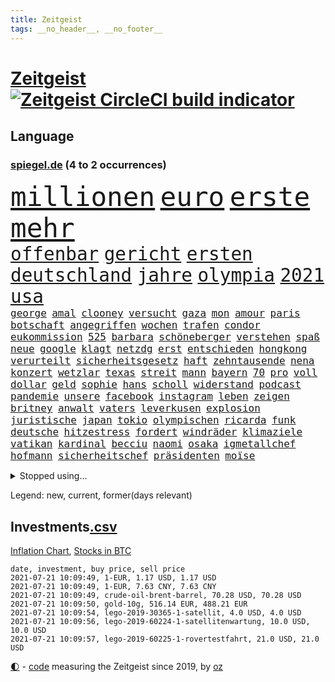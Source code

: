 ```yaml
---
title: Zeitgeist
tags: __no_header__, __no_footer__
---
```


# [Zeitgeist](https://oliz.io/zeitgeist/) [![Zeitgeist CircleCI build indicator](https://circleci.com/gh/ooz/zeitgeist.svg?style=shield)](https://circleci.com/gh/ooz/zeitgeist)

## Language

<h3><a href="https://www.spiegel.de" target="_blank">spiegel.de</a> (4 to 2 occurrences)</h3>
<p style="font-family:monospace">
<span style="font-size:32pt"><a href="news_links.html#millionen" class="current">millionen</a></span>
<span style="font-size:32pt"><a href="news_links.html#euro" class="current">euro</a></span>
<span style="font-size:32pt"><a href="news_links.html#erste" class="current">erste</a></span>
<span style="font-size:32pt"><a href="news_links.html#mehr" class="current">mehr</a></span>
<br>
<span style="font-size:22pt"><a href="news_links.html#offenbar" class="current">offenbar</a></span>
<span style="font-size:22pt"><a href="news_links.html#gericht" class="current">gericht</a></span>
<span style="font-size:22pt"><a href="news_links.html#ersten" class="current">ersten</a></span>
<span style="font-size:22pt"><a href="news_links.html#deutschland" class="current">deutschland</a></span>
<span style="font-size:22pt"><a href="news_links.html#jahre" class="current">jahre</a></span>
<span style="font-size:22pt"><a href="news_links.html#olympia" class="current">olympia</a></span>
<span style="font-size:22pt"><a href="news_links.html#2021" class="current">2021</a></span>
<span style="font-size:22pt"><a href="news_links.html#usa" class="current">usa</a></span>
<br>
<span style="font-size:12pt"><a href="news_links.html#george" class="current">george</a></span>
<span style="font-size:12pt"><a href="news_links.html#amal" class="new">amal</a></span>
<span style="font-size:12pt"><a href="news_links.html#clooney" class="current">clooney</a></span>
<span style="font-size:12pt"><a href="news_links.html#versucht" class="current">versucht</a></span>
<span style="font-size:12pt"><a href="news_links.html#gaza" class="current">gaza</a></span>
<span style="font-size:12pt"><a href="news_links.html#mon" class="new">mon</a></span>
<span style="font-size:12pt"><a href="news_links.html#amour" class="new">amour</a></span>
<span style="font-size:12pt"><a href="news_links.html#paris" class="current">paris</a></span>
<span style="font-size:12pt"><a href="news_links.html#botschaft" class="current">botschaft</a></span>
<span style="font-size:12pt"><a href="news_links.html#angegriffen" class="current">angegriffen</a></span>
<span style="font-size:12pt"><a href="news_links.html#wochen" class="current">wochen</a></span>
<span style="font-size:12pt"><a href="news_links.html#trafen" class="current">trafen</a></span>
<span style="font-size:12pt"><a href="news_links.html#condor" class="current">condor</a></span>
<span style="font-size:12pt"><a href="news_links.html#eukommission" class="current">eukommission</a></span>
<span style="font-size:12pt"><a href="news_links.html#525" class="new">525</a></span>
<span style="font-size:12pt"><a href="news_links.html#barbara" class="current">barbara</a></span>
<span style="font-size:12pt"><a href="news_links.html#schöneberger" class="new">schöneberger</a></span>
<span style="font-size:12pt"><a href="news_links.html#verstehen" class="current">verstehen</a></span>
<span style="font-size:12pt"><a href="news_links.html#spaß" class="current">spaß</a></span>
<span style="font-size:12pt"><a href="news_links.html#neue" class="current">neue</a></span>
<span style="font-size:12pt"><a href="news_links.html#google" class="current">google</a></span>
<span style="font-size:12pt"><a href="news_links.html#klagt" class="current">klagt</a></span>
<span style="font-size:12pt"><a href="news_links.html#netzdg" class="new">netzdg</a></span>
<span style="font-size:12pt"><a href="news_links.html#erst" class="current">erst</a></span>
<span style="font-size:12pt"><a href="news_links.html#entschieden" class="current">entschieden</a></span>
<span style="font-size:12pt"><a href="news_links.html#hongkong" class="current">hongkong</a></span>
<span style="font-size:12pt"><a href="news_links.html#verurteilt" class="current">verurteilt</a></span>
<span style="font-size:12pt"><a href="news_links.html#sicherheitsgesetz" class="current">sicherheitsgesetz</a></span>
<span style="font-size:12pt"><a href="news_links.html#haft" class="current">haft</a></span>
<span style="font-size:12pt"><a href="news_links.html#zehntausende" class="current">zehntausende</a></span>
<span style="font-size:12pt"><a href="news_links.html#nena" class="new">nena</a></span>
<span style="font-size:12pt"><a href="news_links.html#konzert" class="current">konzert</a></span>
<span style="font-size:12pt"><a href="news_links.html#wetzlar" class="new">wetzlar</a></span>
<span style="font-size:12pt"><a href="news_links.html#texas" class="current">texas</a></span>
<span style="font-size:12pt"><a href="news_links.html#streit" class="current">streit</a></span>
<span style="font-size:12pt"><a href="news_links.html#mann" class="current">mann</a></span>
<span style="font-size:12pt"><a href="news_links.html#bayern" class="current">bayern</a></span>
<span style="font-size:12pt"><a href="news_links.html#70" class="current">70</a></span>
<span style="font-size:12pt"><a href="news_links.html#pro" class="current">pro</a></span>
<span style="font-size:12pt"><a href="news_links.html#voll" class="current">voll</a></span>
<span style="font-size:12pt"><a href="news_links.html#dollar" class="current">dollar</a></span>
<span style="font-size:12pt"><a href="news_links.html#geld" class="current">geld</a></span>
<span style="font-size:12pt"><a href="news_links.html#sophie" class="current">sophie</a></span>
<span style="font-size:12pt"><a href="news_links.html#hans" class="current">hans</a></span>
<span style="font-size:12pt"><a href="news_links.html#scholl" class="current">scholl</a></span>
<span style="font-size:12pt"><a href="news_links.html#widerstand" class="current">widerstand</a></span>
<span style="font-size:12pt"><a href="news_links.html#podcast" class="current">podcast</a></span>
<span style="font-size:12pt"><a href="news_links.html#pandemie" class="current">pandemie</a></span>
<span style="font-size:12pt"><a href="news_links.html#unsere" class="current">unsere</a></span>
<span style="font-size:12pt"><a href="news_links.html#facebook" class="current">facebook</a></span>
<span style="font-size:12pt"><a href="news_links.html#instagram" class="current">instagram</a></span>
<span style="font-size:12pt"><a href="news_links.html#leben" class="current">leben</a></span>
<span style="font-size:12pt"><a href="news_links.html#zeigen" class="current">zeigen</a></span>
<span style="font-size:12pt"><a href="news_links.html#britney" class="current">britney</a></span>
<span style="font-size:12pt"><a href="news_links.html#anwalt" class="current">anwalt</a></span>
<span style="font-size:12pt"><a href="news_links.html#vaters" class="current">vaters</a></span>
<span style="font-size:12pt"><a href="news_links.html#leverkusen" class="current">leverkusen</a></span>
<span style="font-size:12pt"><a href="news_links.html#explosion" class="current">explosion</a></span>
<span style="font-size:12pt"><a href="news_links.html#juristische" class="current">juristische</a></span>
<span style="font-size:12pt"><a href="news_links.html#japan" class="current">japan</a></span>
<span style="font-size:12pt"><a href="news_links.html#tokio" class="current">tokio</a></span>
<span style="font-size:12pt"><a href="news_links.html#olympischen" class="current">olympischen</a></span>
<span style="font-size:12pt"><a href="news_links.html#ricarda" class="new">ricarda</a></span>
<span style="font-size:12pt"><a href="news_links.html#funk" class="current">funk</a></span>
<span style="font-size:12pt"><a href="news_links.html#deutsche" class="current">deutsche</a></span>
<span style="font-size:12pt"><a href="news_links.html#hitzestress" class="current">hitzestress</a></span>
<span style="font-size:12pt"><a href="news_links.html#fordert" class="current">fordert</a></span>
<span style="font-size:12pt"><a href="news_links.html#windräder" class="new">windräder</a></span>
<span style="font-size:12pt"><a href="news_links.html#klimaziele" class="current">klimaziele</a></span>
<span style="font-size:12pt"><a href="news_links.html#vatikan" class="current">vatikan</a></span>
<span style="font-size:12pt"><a href="news_links.html#kardinal" class="current">kardinal</a></span>
<span style="font-size:12pt"><a href="news_links.html#becciu" class="current">becciu</a></span>
<span style="font-size:12pt"><a href="news_links.html#naomi" class="current">naomi</a></span>
<span style="font-size:12pt"><a href="news_links.html#osaka" class="current">osaka</a></span>
<span style="font-size:12pt"><a href="news_links.html#igmetallchef" class="current">igmetallchef</a></span>
<span style="font-size:12pt"><a href="news_links.html#hofmann" class="current">hofmann</a></span>
<span style="font-size:12pt"><a href="news_links.html#sicherheitschef" class="new">sicherheitschef</a></span>
<span style="font-size:12pt"><a href="news_links.html#präsidenten" class="current">präsidenten</a></span>
<span style="font-size:12pt"><a href="news_links.html#moïse" class="current">moïse</a></span>
</p>
<details>
<summary>Stopped using...</summary>
<p class="former" style="font-size:12pt">
profi(279) wirklichkeit(279) coronalage(278) versteht(278) diskutieren(277) jemand(277) komplizen(277) weise(277) durchaus(276) euphorie(276) gelegt(276) kompromiss(276) modernen(276) problematisch(276) usaußenminister(276) verkündet(276) zeuge(276) erleben(275) erntet(275) eugipfel(275) flüchtlingscamp(275) geistliche(275) haftstrafe(275) iranische(275) menschheit(275) mittelfeldspieler(275) moderne(275) muslime(275) osteuropa(275) berichte(274) beweisen(274) gefüllt(274) geschlagen(274) mai(274) mars(274) schlag(274) solle(274) verstöße(274) vorstand(274) 78(273) alternativen(273) andrea(273) anpfiff(273) armenien(273) aufgefordert(273) außenpolitik(273) bildung(273) esken(273) gelernt(273) gewaltige(273) geworben(273) ifoindex(273) korrigiert(273) leisten(273) lübcke(273) menschenrechte(273) meuthen(273) rekordmeister(273) saskia(273) tieren(273) verschieben(273) vorhaben(273) walter(273) antarktis(272) damaligen(272) dosen(272) dritter(272) entlastet(272) fridays(272) future(272) gestoßen(272) gezeigt(272) höheren(272) katze(272) linie(272) mediziner(272) mitgliedstaaten(272) rechtsextremismus(272) siemens(272) stefanie(272) trennt(272) abwehr(271) ausbauen(271) australischer(271) fanden(271) fuß(271) gedenken(271) gehe(271) griffen(271) halt(271) nachfolgerin(271) planeten(271) ruhen(271) schleswigholstein(271) schwangere(271) spanier(271) vermögen(271) 2024(270) autohersteller(270) babys(270) berufen(270) blockieren(270) brown(270) desaster(270) exemplare(270) fleisch(270) intensivbetten(270) ließen(270) polizeieinsatz(270) rechtsextremisten(270) sperre(270) verteidiger(270) wirkung(270) zurzeit(270) zuversicht(270) 37(269) 8000(269) höchst(269) interesse(269) investitionen(269) krank(269) kurve(269) medikament(269) schläge(269) sibirien(269) spanischen(269) stoppt(269) subventionen(269) verstorbene(269) wiederwahl(269) 1980(268) ac(268) ausstattung(268) bestimmt(268) coronaimpfstoffe(268) dokumente(268) drehten(268) elke(268) entschuldigen(268) figur(268) finanziell(268) freunden(268) gesteht(268) gesunde(268) jünger(268) linken(268) präsidentschaftswahlen(268) richtet(268) riss(268) scheidet(268) solidarität(268) spannenden(268) teilnehmer(268) wand(268) werben(268) ankündigung(267) aserbaidschan(267) bedrohung(267) behandeln(267) bestraft(267) deal(267) dietmar(267) erwägen(267) greta(267) liege(267) nationale(267) rainer(267) schulkinder(267) sensation(267) stellten(267) stoppte(267) studenten(267) trennung(267) verpasst(267) warnten(267) zwillinge(267) üben(267) ausweitung(266) autofahrerin(266) bielefeld(266) bremst(266) grundlage(266) infektion(266) irans(266) kochen(266) komisch(266) medizinische(266) meinungsfreiheit(266) remis(266) strafzölle(266) treiber(266) tötet(266) update(266) verdächtigt(266) verfügung(266) audi(265) bildschirm(265) freundschaft(265) gedauert(265) kippen(265) kämpfe(265) petra(265) rathaus(265) razzien(265) stau(265) streamingdienst(265) unterzeichnet(265) verbringen(265) weitergegeben(265) wild(265) absetzung(264) anderthalb(264) coronaerkrankung(264) digitaler(264) linkspartei(264) lothar(264) längere(264) riesige(264) sprengsatz(264) verzicht(264) vorstandschef(264) wieler(264) wären(264) überwachen(264) bundesrechnungshof(263) hammer(263) konzentrieren(263) wahlrechtsreform(263) zusammenhalt(263) 13jähriger(262) 65(262) big(262) ecken(262) interessenvertreter(262) leiche(262) potsdam(262) zentralen(262) 11000(261) blockade(261) eukommissionschefin(261) funktionäre(261) selben(261) separatisten(261) taugt(261) unerträglich(261) berufungsgericht(260) frische(260) genutzt(260) sauerstoff(260) see(260) unterstützer(260) verstoßen(260) womit(260) beinahe(259) pflanzen(259) verbessern(259) aktivistin(258) loswerden(258) eigentümer(257) erfunden(257) fakten(257) gittern(257) gletscher(257) offiziellen(257) time(257) wahre(257) christdemokraten(256) entbehrungen(256) paschinjan(256) schlicht(256) verantwortlichen(256) ablenkungsmanöver(255) angelegt(255) auskunft(255) beiträge(255) franzose(255) gedanken(255) gestoppt(255) mangel(255) mittlerweile(255) ryan(255) abouchaker(254) arafat(254) frauenquote(254) mecklenburgvorpommern(254) norwegens(254) rückzug(254) alarmiert(253) brutaler(253) erderwärmung(253) jerusalem(253) journalistin(253) mick(253) negativen(253) schumacher(253) sitzung(253) spiegelumfrage(253) strände(253) überraschenden(253) bewusstlos(252) beziehen(252) giuliani(252) green(252) indem(252) iss(252) lasst(252) möchten(252) platzverweis(252) provokation(252) schonen(252) sozialdemokraten(252) spiegeltitelstory(252) spotify(252) taucht(252) verkehrschaos(252) analysiert(251) müsste(251) nachweis(251) option(251) raab(251) spaltet(251) sperrte(251) verschärfte(251) minus(250) männlichen(250) pkw(250) empfängt(249) langeweile(249) meines(249) milliardenhilfen(249) 19jähriger(248) bürgerinnen(248) eingeführt(248) erschießt(248) hausarrest(248) kandidieren(248) kassel(248) philosoph(248) steigern(248) text(248) bewahren(247) justin(247) konferenz(247) regierungschefin(247) rkichef(247) rollt(247) samt(247) singapur(247) mitarbeiterin(246) pushbacks(246) regierungserklärung(246) schlussphase(246) stellung(246) ausgeweitet(245) bestmarke(245) bewusst(245) favorit(245) heinrich(245) schülerin(245) sprachen(245) verblüffend(245) vergangen(245) verkürzt(245) fußballbund(244) fußballwm(244) gelder(244) gouverneur(244) materialien(244) öffnung(244) angezeigt(242) fortsetzung(242) kern(242) schokolade(242) trauert(242) angekündigten(241) antrag(241) erwarteten(241) erzbistum(241) folter(241) landeschef(241) minderjährigen(241) vermeintlich(241) aktivist(240) erstickt(240) hohem(240) telegram(240) verheerend(240) akten(239) 2009(238) mischen(238) spahns(238) wandel(238) doping(237) dringt(237) iranischen(237) georg(236) halbiert(236) unionspolitiker(236) freispruch(235) schade(235) 40jährige(234) apples(234) gegentor(234) kapitel(234) slowakei(234) unterhaltung(234) 2010(233) schritten(233) vermeidet(233) 41jähriger(232) anfühlt(232) bundesnetzagentur(232) erforscht(232) königshaus(232) ladung(232) sogenannten(232) stürmte(232) georgia(231) vorgenommen(231) chemikalien(230) erhöhung(230) impfstoffs(230) rassismusvorwürfe(230) ausgebucht(229) virusmutation(229) 6000(228) knacken(228) sperren(228) rückblick(227) verhinderte(227) hongkongs(226) kameraden(226) syrischen(226) verlegen(226) divers(225) krefeld(225) ursprünglich(225) vorletzten(225) wieso(225) coronajahr(224) engen(224) gesellschaftlichen(223) unverzichtbar(223) grüße(222) normalerweise(222) popstars(221) rechtskräftig(221) studios(221) atomabkommen(220) exfreund(220) vorsichtig(219) einblicke(218) muslimischen(218) niedrigsten(218) gezwungen(216) vermisster(216) atomdeal(215) verhältnisse(215) bist(214) ertrank(214) antony(213) blinken(213) mietendeckel(213) coronafolgen(212) absurd(211) gabriele(211) härteren(211) bertelsmann(210) cdu/csu(210) tolle(210) abschluss(209) daheim(209) fabian(209) norwegischer(209) regimes(208) reihen(208) verunglückten(207) entzug(206) hinein(206) warme(206) aktionen(205) versammelt(205) versteckte(204) ärgern(204) älteste(202) champ(201) abgewickelt(200) beschafft(200) rückte(200) showdown(200) zweieinhalb(200) abgeordnetenhaus(199) mahnte(199) kilo(198) monatelanger(197) stopp(197) everest(196) ruhrgebiet(196) coronakosten(195) spannung(195) your(195) opa(194) abhilfe(193) überforderte(193) 150000(192) 29jährige(192) bewusstsein(192) ehrt(191) lissabon(191) woelki(191) bundesgesundheitsministerium(188) kulturen(188) ffp2masken(187) grassiert(187) ereignet(186) einreisebeschränkungen(185) gerammt(185) hungern(184) virtuelle(184) verhilft(183) impfstofflieferungen(182) friends(181) variante(181) dürre(180) polizeiruf(178) überrollt(178) impft(176) berüchtigte(175) außergewöhnlich(174) überholen(174) polizeibeamte(171) dpa(170) genehmigte(170) strafgerichtshof(168) konkretes(166) diagnose(163) bestens(161) distanzunterricht(161) langzeitherrscher(160) zulauf(160) 750(159) eigentliche(158) pandemiebedingt(157) kritisierten(156) pommes(155) wucht(155) coronamasken(153) gelöschte(153) nüßlein(153) regierungsbeteiligung(153) affront(152) ehrgeizige(152) unterschriften(152) verringern(152) bekannter(151) total(151) 37jähriger(150) einstufen(150) falschaussagen(150) härtesten(150) produzent(149) reparatur(149) student(149) passagier(148) el(147) hilton(147) pool(147) sympathien(147) entzogen(144) herstellers(144) filmemacherin(143) vorfälle(143) frühwarnsystem(142) iii(142) abberufen(141) capital(141) havarie(141) einfamilienhäuser(140) sicherheitskräften(140) renditen(139) aung(138) benannt(138) fragwürdige(138) kyi(138) militärputsch(138) suu(138) exportieren(137) stärkste(136) altenpfleger(135) ankläger(135) ausgebildet(135) grundsätzliche(135) neuss(135) plagen(135) stiefvater(135) unverletzt(135) wetters(135) bahnverkehr(133) kaltfront(133) kannte(133) festen(132) giftige(132) containerschiff(131) gereicht(131) recherche(131) sinkenden(131) ungeahnte(131) zusammenbruch(130) argentiniens(129) beschwert(126) konfliktberaterin(126) marsmission(126) objekte(126) wawrzinek(126) zeichner(126) freigabe(125) gestörten(125) hochschule(125) musikers(123) typ(123) bürgerrechtler(122) geschäftsmodell(122) münchener(122) realen(122) tagebuch(122) gesteckt(121) grundstein(121) übung(121) nachrichtendienste(120) startelf(120) zurückgezogen(120) beeindruckt(118) feste(118) kinderbuch(118) 1100(117) obhut(117) russe(117) nikol(116) verlaufen(116) heimische(115) pandemiewelle(115) freizugeben(114) michigan(114) angefahren(113) kürzeren(113) seinerseits(112) ausfuhr(111) kulturkampf(111) cdumann(110) erkenntnis(110) redaktion(110) strecken(110) ärmeren(110) distanzierten(109) erledigt(109) gdl(108) lokführergewerkschaft(108) pekings(108) plastikflaschen(107) zelle(107) kulturszene(106) lanka(106) sri(106) kings(105) todes(105) untermauert(105) starregisseur(104) unverantwortlich(104) landesarbeitsgericht(103) szenarien(103) vettel(103) 59(102) topfavorit(102) diplomatie(101) dopingtests(101) l(101) schenkt(101) dosb(100) sportbund(100) aussprache(98) grundlegende(98) fortschritten(97) niedrige(97) nigerias(97) teilzeit(97) eigentore(96) pdf(96) sophia(96) lieferte(95) stadtrat(95) usamerikanische(95) charité(94) kürzester(94) angeschlagen(93) anschließende(93) erspart(93) konsumiert(93) bemühen(91) bevorzugen(91) emspiel(91) uskollegen(91) beleuchtung(90) gelitten(90) greenpeace(90) rekordtief(90) wunde(90) überdenken(90) bahnhöfe(89) drüber(89) einladen(89) fonds(89) korunde(89) nachkriegszeit(89) nachschub(89) schädel(89) selbstmordattentäter(89) suezkanal(89) tvexperten(89) aussteiger(88) betrugsvorwürfen(88) ergründen(88) ever(88) genozid(88) given(88) gwyneth(87) havertz(87) kai(87) paltrow(87) wiesenmüller(87) ausnahmesituation(86) mitspieler(86) tierpark(86) zoff(86) kugeln(85) sozialwohnungen(85) suezkanalbehörde(85) nordafrika(84) tafel(84) impfstoffverteilung(83) bosporus(82) durchführen(82) gesundheitsexperte(82) hauch(82) spiegellesern(82) umweltkatastrophe(82) 250(81) betragen(81) junges(81) klimaneutralität(81) kuriere(81) labourpartei(81) nordmazedonien(81) wimbledonsieg(81) überführt(81) brust(80) feldpost(80) petry(80) schießtraining(80) unkonventionelles(80) unternehmenssteuern(80) zeitnahe(80) anzumerken(79) interessen(79) solide(79) zwischenfall(79) 45000(78) flugzeugs(78) gegebene(78) geldhahn(78) ifoinstituts(78) heiter(77) homophobie(77) träumte(77) weltgrößten(77) wähnte(77) außerirdische(76) besitzern(76) dörfern(76) hussein(76) interessiert's(76) vergiftetes(76) aliens(75) umstellung(75) benzema(74) blunt(74) dialog(74) hochschwangere(74) bezweifeln(73) uneins(73) dieselmotor(72) mumie(72) ostdeutschland(72) vinci(72) eiltempo(71) freitagnachmittag(71) gründerinnen(71) krisenland(70) stromnetzes(70) dei(69) opus(69) ultrakonservativen(69) jugendämter(68) olympiaaus(68) reederei(68) systematische(68) vergewaltiger(68) windsors(68) bergwerk(67) einfrieren(67) wedding(67) wissenschaftlerinnen(67) zerschlug(67) klagte(66) lai(66) sanktionsliste(66) usforscher(66) bouffier(65) examen(65) lässig(65) straftatbestand(65) unterhauses(65) abwarten(64) intensivmedizin(64) jubel(64) muslim(64) streikt(64) motorrad(63) petition(63) sozialisten(63) almuth(62) erzürnt(62) exweltmeister(62) gegensatz(62) herzrhythmusstörungen(62) konzentration(62) lizenzen(62) revolutionären(62) schult(62) stritten(62) betriebssystems(61) einsehen(61) praktiken(61) square(61) arenen(60) ebike(60) elton(60) label(60) normales(60) prix(60) sarkastischen(60) scarlett(60) vorbehalt(60) betritt(59) erstem(59) festspiele(59) forschungsprojekt(59) konzernen(59) drosseln(58) entweder(58) psychotherapeutin(58) rudy(58) wagt(58) wmdritte(58) bezahlte(57) tiraden(57) bestritt(56) allgemeinmediziner(55) ferne(55) führungskräfte(55) giulianis(55) krebserkrankung(55) weltklimarat(55) bafög(54) rannten(54) badeunfall(53) beisein(53) verfeindeten(53) bildungseinrichtungen(52) elmar(52) hochhauses(52) impftermine(52) rekordzeit(52) umgekommen(52) chinese(51) europapolitiker(51) nähern(51) beispiellose(50) indische(50) küstenstadt(50) lobbyisten(50) sorglosigkeit(50) vereinsikone(50) aogo(49) bretagne(49) lehmann(49) staatlicher(49) vorreiter(49) gastronomen(48) geknackt(48) klugen(48) romane(48) rückschläge(48) ausgelassen(47) ausgezählt(47) nepal(47) gravierenden(46) kaufte(46) ransomware(46) vertrieben(46) einschnitte(45) luftangriff(45) nervig(45) schlauchboot(45) wachsenden(45) chips(44) curevacimpfstoff(44) installieren(44) klimaschutzbewegung(44) kostenexplosion(44) versperrt(44) billy(43) blatts(43) historikerin(43) picassobild(43) emteilnahme(42) fünfstündigen(42) geraden(42) hilflos(42) hitlergruß(42) sträubt(42) zwischenergebnisse(42) chronologie(41) familienhund(41) festnehmen(41) angekurbelt(40) eigner(40) einsätze(40) hardliner(40) hygienekonzept(40) israelisches(40) übergriffs(40) herzog(39) johansson(39) lokführer(39) unglaublich(39) entmachten(38) hals(38) hindus(38) linksradikale(38) verursachen(38) vollbremsung(38) fahne(37) israelischer(37) parlamentswahlen(37) samuraischwert(37) suppe(37) verbrennerverbot(37) videocall(37) westjordanland(37) bezahlten(36) erreichten(36) karim(36) kugel(36) tornados(36) videoaufnahmen(36) antisemitische(35) dynamik(35) erzielen(35) nachmelden(35) republik21podcast(35) 52jähriger(34) benzinautos(34) massensturz(34) profiteure(34) solar(34) trickste(34) zweifachen(34) atomprogramm(33) dänischenhagen(33) körperkult(33) mangelhafter(33) naturschützer(33) schießereien(33) treffern(33) afdchefs(32) fußballgeschichte(32) hms(32) sapega(32) zeugnisse(32) zikaden(32) özdemir(32) betraf(31) flugzeugträger(31) geschichtsbüchern(31) hamasflagge(31) palästinensischen(31) tausender(31) arbeitsrecht(30) bekämpften(30) herford(30) nebenjobs(30) supreme(30) ufos(30) alaba(29) assistentin(29) terrorverdächtiger(29) verwandeln(29) zurückzahlen(29) angler(28) covid19impfstoffs(28) entgangen(28) fangen(28) weitergeleitet(28) überschallflieger(28) cnnjournalistin(27) eingedrungen(27) fehle(27) juraprüfung(27) marktposition(27) nordostseekanal(27) rammte(27) wettbewerbshüter(27) zusammenarbeiten(27) bergsteigerin(26) drugs(26) muslimen(26) oecd(26) pearl(26) teuerung(26) tsang(26) ureinwohner(26) waffenhändler(26) wahlrechtsänderung(26) xpress(26) genderverbot(25) kvitová(25) my(25) streiken(25) trudeau(25) usserie(25) dauerhaften(24) eva(24) festzunehmen(24) gendersprache(24) populismus(24) realitätsverweigerung(24) sofja(24) späteren(24) wurm(24) 215(23) annamaria(23) beziffern(23) ferchichi(23) kultusminister(23) lebe(23) nashörner(23) schusswaffe(23) schwäche(23) 01(22) ausfiel(22) erschreckt(22) kriegsschiff(22) kurioses(22) olympiapremiere(22) bauwirtschaft(21) buchhandels(21) entschärfen(21) lokal(21) martina(21) preiserhöhung(21) schärfe(21) sinovac(21) soweit(21) hörten(20) linkenabgeordneten(20) mühsam(20) rhein(20) schlägen(20) ussanktionen(20) abflauen(19) aggressiver(19) brent(19) euroleague(19) ferngesteuert(19) gefangener(19) maschinenpistole(19) nordseesorte(19) angedockt(18) bewaffnen(18) britischem(18) bundespolitiker(18) familienplanung(18) gepflegt(18) hakt(18) hilfskräfte(18) höherer(18) kernmodul(18) lupe(18) schultern(18) alliierten(17) bauern(17) kleidung(17) sterbende(17) flüchtet(16) gefangenenaustausch(16) katalanischen(16) microsoftbetriebssystem(16) publikumsliebling(16) wussten(16) anführer(15) busquets(15) hessische(15) unmittelbare(15) zehnjähriger(15) drückte(14) jamaika(14) salvadors(14) sek(14) ahnden(13) ausbreiten(13) begrünen(13) beuth(13) chatgruppen(13) leopoldina(13) rechtsstaatlichkeit(13) reiseverbot(13) untätigkeitsverfahren(13) atalay(12) bolt(12) halbfinals(12) kopie(12) optionen(12) pinar(12) radikaler(12) rechtlichen(12) sergej(12) schublade(11)
</p>
</details>
<p>Legend: <span class="new">new</span>, <span class="current">current</span>, <span class="former">former(days relevant)</span></p>

## Investments[.csv](investments.csv)

[Inflation Chart](https://inflationchart.com),
[Stocks in BTC](https://stonksinbtc.xyz/)

```
date, investment, buy price, sell price
2021-07-21 10:09:49, 1-EUR, 1.17 USD, 1.17 USD
2021-07-21 10:09:49, 1-EUR, 7.63 CNY, 7.63 CNY
2021-07-21 10:09:49, crude-oil-brent-barrel, 70.28 USD, 70.28 USD
2021-07-21 10:09:50, gold-10g, 516.14 EUR, 488.21 EUR
2021-07-21 10:09:54, lego-2019-30365-1-satellit, 4.0 USD, 4.0 USD
2021-07-21 10:09:56, lego-2019-60224-1-satellitenwartung, 10.0 USD, 10.0 USD
2021-07-21 10:09:57, lego-2019-60225-1-rovertestfahrt, 21.0 USD, 21.0 USD
```

<footer>
<a href="javascript:toggleTheme()" class="nav">🌓</a>
- <a href="https://github.com/ooz/zeitgeist">code</a> measuring the Zeitgeist since 2019, by <a href="https://oliz.io">oz</a>
</footer>
